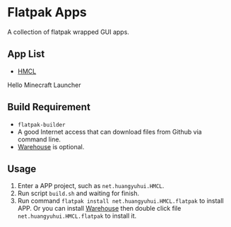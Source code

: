 # Flatpak Apps

A collection of flatpak wrapped GUI apps.

## App List

- [HMCL](net.huangyuhui.HMCL/README.md)

Hello Minecraft Launcher

## Build Requirement

- `flatpak-builder`
- A good Internet access that can download files from Github via command line.
- [Warehouse](https://flathub.org/apps/io.github.flattool.Warehouse) is optional.

## Usage

1. Enter a APP project, such as `net.huangyuhui.HMCL`.
2. Run script `build.sh` and waiting for finish.
3. Run command `flatpak install net.huangyuhui.HMCL.flatpak` to install APP. Or you can install [Warehouse](https://flathub.org/apps/io.github.flattool.Warehouse) then double click file `net.huangyuhui.HMCL.flatpak` to install it.

